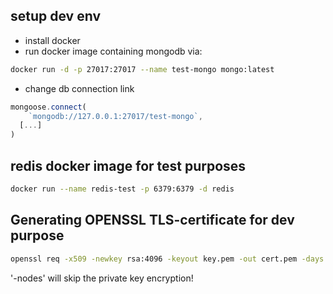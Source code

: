 ## setup dev env
- install docker
- run docker image containing mongodb via:
```sh
docker run -d -p 27017:27017 --name test-mongo mongo:latest
```
- change db connection link
```js
mongoose.connect(
    `mongodb://127.0.0.1:27017/test-mongo`,
  [...]
)
```

## redis docker image for test purposes
```sh
docker run --name redis-test -p 6379:6379 -d redis
```


## Generating OPENSSL TLS-certificate for dev purpose 
```sh
openssl req -x509 -newkey rsa:4096 -keyout key.pem -out cert.pem -days 365 -nodes
```
'-nodes' will skip the private key encryption!
